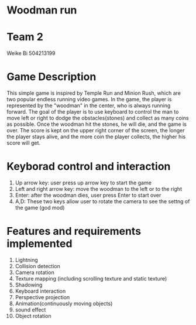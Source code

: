 # Woodman run

# Team 2
Weike Bi
504213199





# Game Description
  This simple game is inspired by Temple Run and Minion Rush, which are two popular endless running video games. In the game, the player is represented by the "woodman" in the center, who is always running forward. The goal of the player is to use keyboard to control the man to move left or right to dodge the obstacles(stones) and collect as many coins as possible. Once the woodman hit the stones, he will die, and the game is over. The score is kept on the upper right corner of the screen, the longer the player stays alive, and the more coin the player collects, the higher his score will get.


#  Keyborad control and interaction
  1. Up arrow key: user press up arrow key to start the game
  2. Left and right arrow key: move the woodman to the left or to the right
  3. Enter: after the woodman dies, user press Enter to start over
  4. A,D: These two keys allow user to rotate the camera to see the settng of the game (god mod)

 
# Features and requirements implemented
  1. Lightning 
  2. Collision detection
  3. Camera rotation
  4. Texture mapping (including scrolling texture and static texture)
  5. Shadowing
  6. Keyboard interaction
  7. Perspective projection
  8. Animation(continuously moving objects)
  9. sound effect
  10. Object rotation 

  

